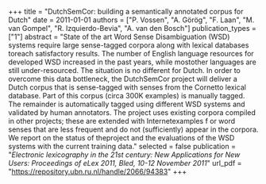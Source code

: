 +++
title = "DutchSemCor: building a semantically annotated corpus for Dutch"
date = 2011-01-01
authors = ["P. Vossen", "A. Görög", "F. Laan", "M. van Gompel", "R. Izquierdo-Bevia", "A. van den Bosch"]
publication_types = ["1"]
abstract = "State of the art Word Sense Disambiguation (WSD) systems require large sense-tagged corpora along with lexical databases toreach satisfactory results. The number of English language resources for developed WSD increased in the past years, while mostother languages are still under-resourced. The situation is no different for Dutch. In order to overcome this data bottleneck, the DutchSemCor project will deliver a Dutch corpus that is sense-tagged with senses from the Cornetto lexical database. Part of this corpus (circa 300K examples) is manually tagged. The remainder is automatically tagged using different WSD systems and validated by human annotators. The project uses existing corpora compiled in other projects; these are extended with Internetexamples f or word senses that are less frequent and do not (sufficiently) appear in the corpora. We report on the status of theproject and the evaluations of the WSD systems with the current training data."
selected = false
publication = "*Electronic lexicography in the 21st century: New Applications for New Users: Proceedings of eLex 2011, Bled, 10-12 November 2011*"
url_pdf = "https://repository.ubn.ru.nl/handle/2066/94383"
+++

